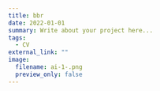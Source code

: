 ```yaml
---
title: bbr
date: 2022-01-01
summary: Write about your project here...
tags:
  - CV
external_link: ""
image:
  filename: ai-1-.png
  preview_only: false
---
```

